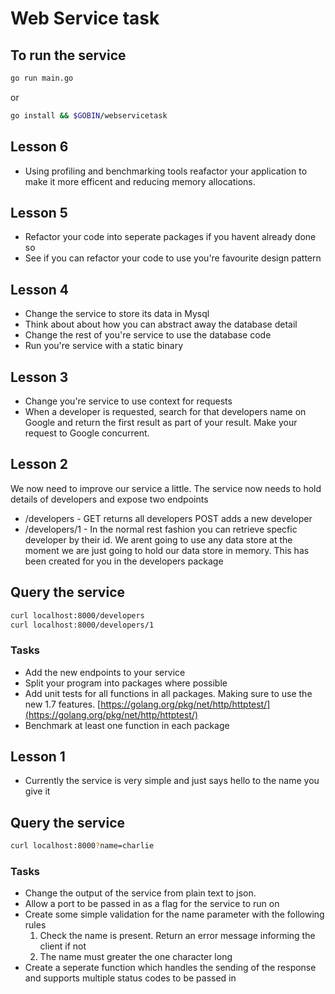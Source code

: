 # Web Service task


## To run the service 
```bash
go run main.go
```
or
```bash
go install && $GOBIN/webservicetask
```
## Lesson 6 
- Using profiling and benchmarking tools reafactor your application to make it more efficent and reducing memory allocations.

## Lesson 5
- Refactor your code into seperate packages if you havent already done so
- See if you can refactor your code to use you're favourite design pattern

## Lesson 4 
- Change the service to store its data in Mysql 
- Think about about how you can abstract away the database detail
- Change the rest of you're service to use the database code
- Run you're service with a static binary

## Lesson 3
- Change you're service to use context for requests
- When a developer is requested, search for that developers name on Google and return the first result as part of your result. Make your request to Google concurrent.

## Lesson 2 
We now need to improve our service a little. The service now needs to hold details of developers and expose two endpoints
- /developers - GET returns all developers POST adds a new developer
- /developers/1 - In the normal rest fashion you can retrieve specfic developer by their id.
We arent going to use any data store at the moment we are just going to hold our data store in memory. This has been created for you in the developers package

## Query the service
```bash
curl localhost:8000/developers
curl localhost:8000/developers/1
```

### Tasks
- Add the new endpoints to your service
- Split your program into packages where possible
- Add unit tests for all functions in all packages. Making sure to use the new 1.7 features. [https://golang.org/pkg/net/http/httptest/](https://golang.org/pkg/net/http/httptest/)
- Benchmark at least one function in each package

## Lesson 1
- Currently the service is very simple and just says hello to the name you give it

## Query the service
```bash
curl localhost:8000?name=charlie
```

### Tasks
- Change the output of the service from plain text to json.
- Allow a port to be passed in as a flag for the service to run on
- Create some simple validation for the name parameter with the following rules
    1. Check the name is present. Return an error message informing the client if not 
    2. The name must greater the one character long
- Create a seperate function which handles the sending of the response and supports multiple status codes to be passed in


